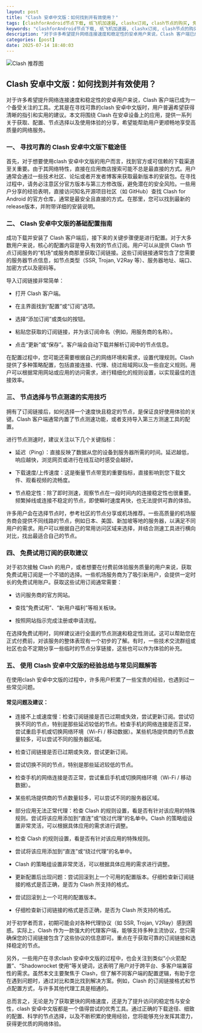 ```yaml
---
layout: post
title: "Clash 安卓中文版：如何找到并有效使用？"
tags: [clashforAndroid节点下载, 纸飞机加速器, clashx订阅, clash节点的购买, 免费公益机场, 手机版clash怎么开tun, 新界ssr官网]
keywords: "clashforAndroid节点下载, 纸飞机加速器, clashx订阅, clash节点的购买, 免费公益机场, 手机版clash怎么开tun, 新界ssr官网"
description: "对于许多希望提升网络连接速度和稳定性的安卓用户来说，Clash 客户端已成为一个备受关注的工具。尤其是在寻找可靠的clash 安卓中文版时，用户普遍希望获得清晰的指引和实用的建议。本文将围绕 Clash 在安卓设备上的应用，提供一系列关于获取、配置、节点选择以及使用体验的分享，希望能帮助用户更顺畅地享受高质量的网络服务。"
categories: [post]
date: 2025-07-14 18:40:03
---
```




![Clash 推荐图](https://clashjd.github.io/assets/img/clash免费订阅.png)

## Clash 安卓中文版：如何找到并有效使用？

对于许多希望提升网络连接速度和稳定性的安卓用户来说，Clash 客户端已成为一个备受关注的工具。尤其是在寻找可靠的clash 安卓中文版时，用户普遍希望获得清晰的指引和实用的建议。本文将围绕 Clash 在安卓设备上的应用，提供一系列关于获取、配置、节点选择以及使用体验的分享，希望能帮助用户更顺畅地享受高质量的网络服务。

### 一、 寻找可靠的 Clash 安卓中文版下载途径

首先，对于想要使用clash 安卓中文版的用户而言，找到官方或可信赖的下载渠道至关重要。由于其网络特性，直接在应用商店搜索可能不总是最直接的方式。用户通常会通过一些技术社区、论坛或者开发者博客来获取最新版本的安装包。在寻找过程中，请务必注意区分官方版本与第三方修改版，避免潜在的安全风险。一些用户分享的经验表明，直接访问知名开源项目社区（如 GitHub）查找 Clash for Android 的官方仓库，通常是最安全且直接的方式。在那里，您可以找到最新的release版本，并附带详细的安装说明。

### 二、 Clash 安卓中文版的基础配置指南

成功下载并安装了 Clash 客户端后，接下来的关键步骤便是进行配置。对于大多数用户来说，核心的配置内容是导入有效的节点订阅。用户可以从提供 Clash 节点订阅服务的“机场”或服务商那里获取订阅链接。这些订阅链接通常包含了您需要的服务器节点信息，如节点类型（SSR, Trojan, V2Ray 等）、服务器地址、端口、加密方式以及密码等。

导入订阅链接非常简单：

- 打开 Clash 客户端。

- 在主界面找到“配置”或“订阅”选项。

- 选择“添加订阅”或类似的按钮。

- 粘贴您获取的订阅链接，并为该订阅命名（例如，用服务商的名称）。

- 点击“更新”或“保存”。客户端会自动下载并解析订阅中的节点信息。

在配置过程中，您可能还需要根据自己的网络环境和需求，设置代理规则。Clash 提供了多种策略配置，包括直接连接、代理、绕过局域网以及一些自定义规则。用户可以根据常用网站或应用的访问需求，进行精细化的规则设置，以实现最佳的连接效率。

### 三、 节点选择与节点测速的实用技巧

拥有了订阅链接后，如何选择一个速度快且稳定的节点，是保证良好使用体验的关键。Clash 客户端通常内置了节点测速功能，或者支持导入第三方测速工具的配置。

进行节点测速时，建议关注以下几个关键指标：

- 延迟（Ping）：直接反映了数据从您的设备到服务器所需的时间。延迟越低，响应越快，浏览网页或进行在线互动时感受会越好。

- 下载速度/上传速度：这是衡量节点带宽的重要指标，直接影响到您下载文件、观看视频的流畅度。

- 节点稳定性：除了即时测速，观察节点在一段时间内的连接稳定性也很重要。频繁掉线或连接不稳定的节点，即使瞬时速度再快，也无法提供可靠的体验。

许多用户会在选择节点时，参考社区的节点分享或机场推荐。一些高质量的机场服务商会提供不同线路的节点，例如日本、美国、新加坡等地的服务器，以满足不同用户的需求。用户可以根据自己的常用访问区域来选择，并结合测速工具进行横向对比，找出最适合自己的节点。

### 四、 免费试用订阅的获取建议

对于初次接触 Clash 的用户，或者想要在付费前体验服务质量的用户来说，获取免费试用订阅是一个不错的选择。一些机场服务商为了吸引新用户，会提供一定时长的免费试用账户。获取这些试用订阅通常需要：

- 访问服务商的官方网站。

- 查找“免费试用”、“新用户福利”等相关板块。

- 按照网站指示完成注册或申请流程。

在选择免费试用时，同样建议进行全面的节点测速和稳定性测试。这可以帮助您在正式付费前，对该服务的整体表现有一个初步的了解。有时，一些技术交流群组或社区也会不定期分享一些临时的节点分享链接，这些也可以作为体验的补充。

### 五、 使用 Clash 安卓中文版的经验总结与常见问题解答

在使用clash 安卓中文版的过程中，许多用户积累了一些宝贵的经验，也遇到过一些常见问题。

#### 常见问题及建议：

- 连接不上或速度慢：检查订阅链接是否已过期或失效，尝试更新订阅。尝试切换不同的节点，特别是那些延迟较低的节点。检查手机的网络连接是否正常，尝试重启手机或切换网络环境（Wi-Fi / 移动数据）。某些机场提供商的节点数量较多，可以尝试不同的服务器区域。

- 检查订阅链接是否已过期或失效，尝试更新订阅。

- 尝试切换不同的节点，特别是那些延迟较低的节点。

- 检查手机的网络连接是否正常，尝试重启手机或切换网络环境（Wi-Fi / 移动数据）。

- 某些机场提供商的节点数量较多，可以尝试不同的服务器区域。

- 部分应用无法正常代理：检查 Clash 的规则设置，看是否有针对该应用的特殊规则。尝试将该应用添加到“直连”或“绕过代理”的名单中。Clash 的策略组设置非常灵活，可以根据具体应用的需求进行调整。

- 检查 Clash 的规则设置，看是否有针对该应用的特殊规则。

- 尝试将该应用添加到“直连”或“绕过代理”的名单中。

- Clash 的策略组设置非常灵活，可以根据具体应用的需求进行调整。

- 更新配置后出现问题：尝试回滚到上一个可用的配置版本。仔细检查新订阅链接的格式是否正确，是否为 Clash 所支持的格式。

- 尝试回滚到上一个可用的配置版本。

- 仔细检查新订阅链接的格式是否正确，是否为 Clash 所支持的格式。

对于初学者而言，初期可能会对各种代理协议（如 SSR, Trojan, V2Ray）感到困惑。实际上，Clash 作为一款强大的代理客户端，能够支持多种主流协议，您只需确保您的订阅链接包含了这些协议的信息即可。重点在于获取可靠的订阅链接和选择稳定的节点。

另外，一些用户在寻求clash 安卓中文版的过程中，也会关注到类似“小火箭配置”、“Shadowrocket 使用”等关键词，这表明了用户对于跨平台、多客户端兼容性的需求。虽然本文主要聚焦于 Clash，但了解不同客户端的配置逻辑，有助于您在遇到问题时，通过对比和类比找到解决方案。例如，Clash 的订阅链接格式和节点配置方式，与许多其他代理工具是相通的。

总而言之，无论是为了获取更快的网络速度，还是为了提升访问的稳定性与安全性，clash 安卓中文版都是一个值得尝试的优秀工具。通过正确的下载途径、细致的配置、科学的节点选择，以及不断积累的使用经验，您将能够充分发挥其潜力，获得更优质的网络体验。